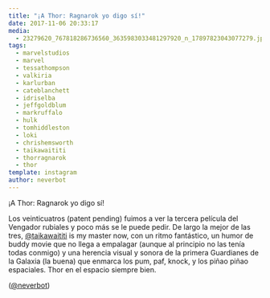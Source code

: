 ```yaml
---
title: "¡A Thor: Ragnarok yo digo sí!"
date: 2017-11-06 20:33:17
media: 
  - 23279620_767818286736560_3635983033481297920_n_17897823043077279.jpg
tags: 
  - marvelstudios
  - marvel
  - tessathompson
  - valkiria
  - karlurban
  - cateblanchett
  - idriselba
  - jeffgoldblum
  - markruffalo
  - hulk
  - tomhiddleston
  - loki
  - chrishemsworth
  - taikawaititi
  - thorragnarok
  - thor
template: instagram
author: neverbot
---
```


¡A Thor: Ragnarok yo digo sí!

Los veinticuatros (patent pending) fuimos a ver la tercera película del Vengador rubiales y poco más se le puede pedir. De largo la mejor de las tres, [@taikawaititi](https://instagram.com/taikawaititi) is my master now, con un ritmo fantástico, un humor de buddy movie que no llega a empalagar (aunque al principio no las tenía todas conmigo) y una herencia visual y sonora de la primera Guardianes de la Galaxia (la buena) que enmarca los pum, paf, knock, y los piñao piñao espaciales. Thor en el espacio siempre bien.

([@neverbot](https://instagram.com/neverbot))
